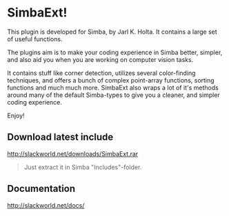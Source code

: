 SimbaExt!
========
This plugin is developed for Simba, by Jarl K. Holta. It contains a large set of useful functions.

The plugins aim is to make your coding experience in Simba better, simpler, and also aid you when you are working on 
computer vision tasks.

It contains stuff like corner detection, utilizes several color-finding techniques, and offers a bunch of complex point-array functions, sorting functions and much much more. 
SimbaExt also wraps a lot of it's methods around many of the default Simba-types to give you a cleaner, and simpler coding experience.

Enjoy!


Download latest include
--------
http://slackworld.net/downloads/SimbaExt.rar

> Just extract it in Simba "Includes"-folder.


Documentation
--------
http://slackworld.net/docs/